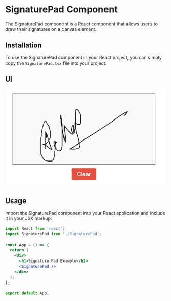 # SignaturePad Component

The SignaturePad component is a React component that allows users to draw their signatures on a canvas element.

## Installation

To use the SignaturePad component in your React project, you can simply copy the `SignaturePad.tsx` file into your project.

## UI

![Alt Text](src/assets/signed-img.png)

## Usage

Import the SignaturePad component into your React application and include it in your JSX markup:

```jsx
import React from 'react';
import SignaturePad from './SignaturePad';

const App = () => {
  return (
    <div>
      <h1>Signature Pad Example</h1>
      <SignaturePad />
    </div>
  );
};

export default App;
